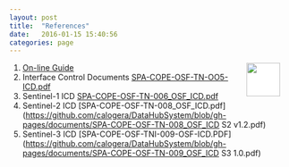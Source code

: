 ```yaml
---
layout: post
title:  "References"
date:   2016-01-15 15:40:56
categories: page
---
```


<p style="font-size: 5px;"><img style="background-color: white;     height: 60px;" src="http://raw.githubusercontent.com/calogera/DatahubSystem/gh-pages/images/doclogo.jpeg"align="right"hspace="20"</p>

1. <a href="https://scihub.copernicus.eu/userguide/">On-line Guide </a>    
2. Interface Control Documents [SPA-COPE-OSF-TN-OO5-ICD.pdf](https://github.com/calogera/DataHubSystem/blob/gh-pages/documents/SPA-COPE-OSF-TN-005-ICD.pdf)     
3. Sentinel-1 ICD [SPA-COPE-OSF-TN-006_OSF_ICD.pdf](https://github.com/calogera/DataHubSystem/blob/gh-pages/documents/SPA-COPE-OSF-TN-006_OSF_ICD-S1.pdf)          
4. Sentinel-2 ICD [SPA-COPE-OSF-TN-008_OSF_ICD.pdf](https://github.com/calogera/DataHubSystem/blob/gh-pages/documents/SPA-COPE-OSF-TN-008_OSF_ICD S2 v1.2.pdf)       
5. Sentinel-3 ICD [SPA-COPE-OSF-TNI-009-OSF-ICD.PDF](https://github.com/calogera/DataHubSystem/blob/gh-pages/documents/SPA-COPE-OSF-TN-009_OSF_ICD S3 1.0.pdf)




    
 

